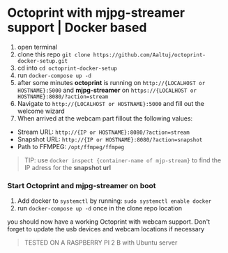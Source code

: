 # Octoprint with mjpg-streamer support | Docker based

1. open terminal
1. clone this repo `git clone https://github.com/Aaltuj/octoprint-docker-setup.git`
2. cd into `cd octoprint-docker-setup`
3. run `docker-compose up -d`
4. after some minutes **octoprint** is running on `http://{LOCALHOST or HOSTNAME}:5000` and **mjpg-streamer** on `https://{LOCALHOST or HOSTNAME}:8080/?action=stream`
5. Navigate to `http://{LOCALHOST or HOSTNAME}:5000` and fill out the welcome wizard
6. When arrived at the webcam part fillout the following values:
- Stream URL: `http://{IP or HOSTNAME}:8080/?action=stream` 
- Snapshot URL: `http://{IP or HOSTNAME}:8080/?action=snapshot`
- Path to FFMPEG: `/opt/ffmpeg/ffmpeg`

> TIP: use `docker inspect {container-name of mjp-stream}` to find the IP adress for the **snapshot url**

### Start Octoprint and mjpg-streamer on boot

1. Add docker to `systemctl` by running: `sudo systemctl enable docker`
2. run `docker-compose up -d` once in the clone repo location

you should now have a working Octoprint with webcam support. 
Don't forget to update the usb devices and webcam locations if necessary 

> TESTED ON A RASPBERRY PI 2 B with Ubuntu server
